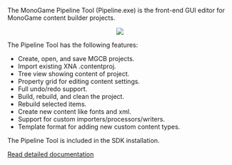 The MonoGame Pipeline Tool (Pipeline.exe) is the front-end GUI editor for MonoGame content builder projects.

<p align="center">
<img src="~/images/pipeline.png"/>
</p>

The Pipeline Tool has the following features:

  * Create, open, and save MGCB projects.
  * Import existing XNA .contentproj.
  * Tree view showing content of project.
  * Property grid for editing content settings.
  * Full undo/redo support.
  * Build, rebuild, and clean the project.
  * Rebuild selected items.
  * Create new content like fonts and xml.
  * Support for custom importers/processors/writers.
  * Template format for adding new custom content types.

The Pipeline Tool is included in the SDK installation.

[Read detailed documentation](~/articles/content/using_pipeline_tool.md)

